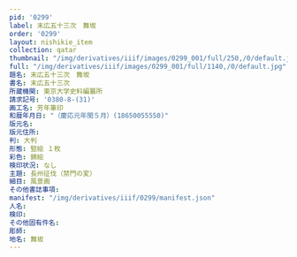 ```yaml
---
pid: '0299'
label: 末広五十三次　舞坂
order: '0299'
layout: nishikie_item
collection: qatar
thumbnail: "/img/derivatives/iiif/images/0299_001/full/250,/0/default.jpg"
full: "/img/derivatives/iiif/images/0299_001/full/1140,/0/default.jpg"
題名: 末広五十三次　舞坂
書名: 末広五十三次
所蔵機関: 東京大学史料編纂所
請求記号: '0380-8-(31)'
画工名: 芳年筆印
和暦年月日: "（慶応元年閏５月）(18650055550)"
版元名: 
版元住所: 
判: 大判
形態: 竪絵 １枚
彩色: 錦絵
検印状況: なし
主題: 長州征伐（禁門の変）
細目: 風景画
その他書誌事項: 
manifest: "/img/derivatives/iiif/0299/manifest.json"
人名: 
検印: 
その他固有件名: 
彫師: 
地名: 舞坂
---
```

